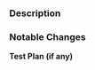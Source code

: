 ### Description
<!--
Description of the Pull Request and explanation of the changes.
If this pull request closes or fixes an issue, write "Closes #NNN" or "Fixes #NNN" at the start.
-->

### Notable Changes
<!--
Highlight any changes made that are important or require attention.
-->


**Test Plan (if any)**
<!--
Steps to test this PR:

E.g.
1. Go to '...'
2. Click on '....'
3. See error

Remove if not applicable.
-->
